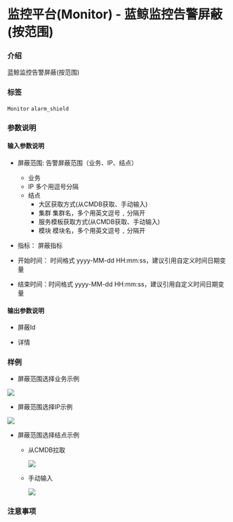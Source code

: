 # 监控平台(Monitor) - 蓝鲸监控告警屏蔽(按范围)

### 介绍

蓝鲸监控告警屏蔽(按范围)

### 标签

`Monitor` `alarm_shield`

### 参数说明

#### 输入参数说明

- 屏蔽范围: 告警屏蔽范围（业务、IP、结点）
    
    - 业务
    - IP 多个用逗号分隔
    - 结点
        - 大区获取方式(从CMDB获取、手动输入)
        - 集群 集群名，多个用英文逗号 `,` 分隔开
        - 服务模板获取方式(从CMDB获取、手动输入)
        - 模块 模块名，多个用英文逗号 `,` 分隔开

- 指标： 屏蔽指标

- 开始时间： 时间格式 yyyy-MM-dd HH:mm:ss，建议引用自定义时间日期变量

- 结束时间：时间格式 yyyy-MM-dd HH:mm:ss，建议引用自定义时间日期变量

#### 输出参数说明

- 屏蔽Id

- 详情

### 样例

- 屏蔽范围选择业务示例

![](image/monitor_alarm_shield_biz.png)

- 屏蔽范围选择IP示例

![](image/monitor_alarm_shield_ip.png)

- 屏蔽范围选择结点示例

    - 从CMDB拉取
    
        ![](image/monitor_alarm_shield_node_select.png)
        
    - 手动输入
    
        ![](image/monitor_alarm_shield_node_input.png)

### 注意事项
